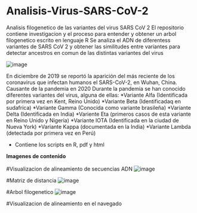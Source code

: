 # Analisis-Virus-SARS-CoV-2
 Analisis filogenetico de las variantes del virus SARS CoV 2
 El repositorio contiene investigacion y el proceso para entender y obtener un arbol filogenetico escrito en lenguaje R
 Se analiza el ADN de diferentess variantes de SARS CoV 2 y obtener las similitudes entre variantes para detectar ancestros en comun de las distintas variantes del virus

![image](https://user-images.githubusercontent.com/84602829/212415416-05dcddb4-926a-4fd0-ba39-196a752c3ce8.png)

En diciembre de 2019 se reportó la aparición del más reciente de los coronavirus que infectan humanos el SARS-CoV-2, en Wuhan, China. Causante de la pandemia en 2020
Durante la pandemia se han conocido diferentes variantes del virus, alguna de ellas:
 *Variante Alfa (Identificada por primera vez en Kent, Reino Unido)
 *Variante Beta (Identificadaq en sudafrica)
 *Variante Gamma (Conocida como variante brasileña)
 *Variante Delta (Identificada en India)
 *Variente Eta (primeros casos de esta variante en Reino Unido y Nigeria)
 *Variante IOTA (Identificada en la ciudad de Nueva York)
 *Variante Kappa (documentada en la India)
 *Variante Lambda (detectada por primera vez en Perú)

 * Contiene los scripts en R, pdf y html

**Imagenes de contenido** <br></br>
#Visualizacion de alineamiento de secuencias ADN
![image](https://user-images.githubusercontent.com/84602829/212415315-aaba87c8-90ec-4dad-a83f-2285de918b33.png)

#Matriz de distancia
![image](https://user-images.githubusercontent.com/84602829/212414586-69f2e7e3-8267-40b3-ac53-e6f3671b9aea.png)

#Arbol filogenetico
![image](https://user-images.githubusercontent.com/84602829/212415249-32fc9ab2-6921-4904-87fb-186835f99067.png)

#Visualizacion de alineamiento en el navegado
